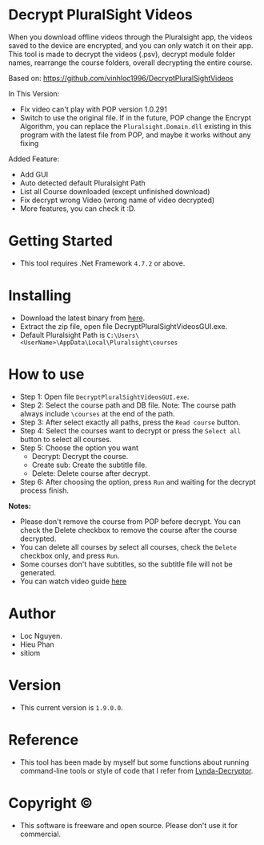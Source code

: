 # Decrypt PluralSight Videos
When you download offline videos through the Pluralsight app, the videos saved to the device are encrypted, and you can only watch it on their app.
This tool is made to decrypt the videos (.psv), decrypt module folder names, rearrange the course folders, overall decrypting the entire course.

Based on: https://github.com/vinhloc1996/DecryptPluralSightVideos

In This Version:
+ Fix video can't play with POP version 1.0.291
+ Switch to use the original file. If in the future, POP change the Encrypt Algorithm, you can replace the `Pluralsight.Domain.dll` existing in this program with the latest file from POP, and maybe it works without any fixing

Added Feature:
+ Add GUI
+ Auto detected default Pluralsight Path
+ List all Course downloaded (except unfinished download)
+ Fix decrypt wrong Video (wrong name of video decrypted)
+ More features, you can check it :D.

# Getting Started
* This tool requires .Net Framework `4.7.2` or above.

# Installing
* Download the latest binary from [here](https://github.com/dhorseman1710/Decrypt-PluralSight-GUI/archive/refs/heads/main.zip).
* Extract the zip file, open file DecryptPluralSightVideosGUI.exe.
* Default Pluralsight Path is `C:\Users\<UserName>\AppData\Local\Pluralsight\courses`

# How to use
* Step 1: Open file `DecryptPluralSightVideosGUI.exe`.
* Step 2: Select the course path and DB file. Note: The course path always include `\courses` at the end of the path.
* Step 3: After select exactly all paths, press the `Read course` button.
* Step 4: Select the courses want to decrypt or press the `Select all` button to select all courses.
* Step 5: Choose the option you want
  - Decrypt: Decrypt the course.
  - Create sub: Create the subtitle file.
  - Delete: Delete course after decrypt.
* Step 6: After choosing the option, press `Run` and waiting for the decrypt process finish.

**Notes:**
   + Please don't remove the course from POP before decrypt. You can check the Delete checkbox to remove the course after the course decrypted.
   + You can delete all courses by select all courses, check the `Delete` checkbox only, and press `Run`.
   + Some courses don't have subtitles, so the subtitle file will not be generated.
   + You can watch video guide [here](https://youtu.be/mPytcMQY9Ck)
# Author
- Loc Nguyen.
- Hieu Phan
- sitiom

# Version
- This current version is `1.9.0.0`.

# Reference
- This tool has been made by myself but some functions about running command-line tools or style of code that I refer from [Lynda-Decryptor](https://github.com/h4ck-rOOt/Lynda-Decryptor).

# Copyright ©
- This software is freeware and open source. Please don't use it for commercial.
